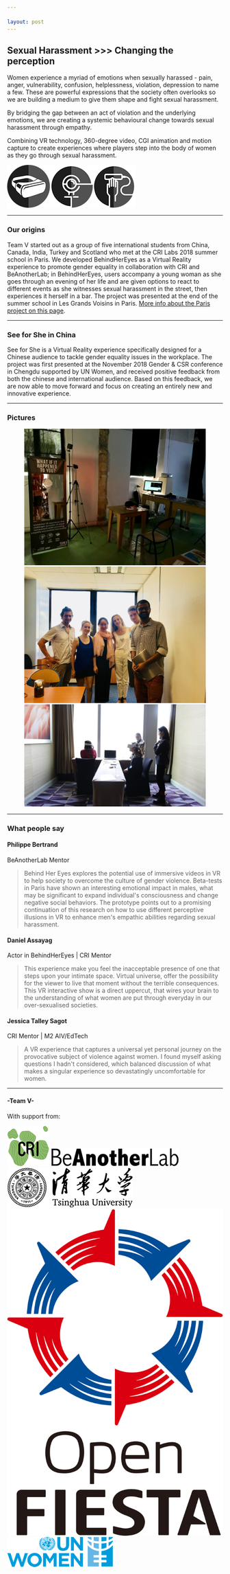```yaml
---

layout: post
---
```



## Sexual Harassment &gt;&gt;&gt; Changing the perception


Women experience a myriad of emotions when sexually harassed - pain, anger, vulnerability, confusion, helplessness, violation, depression to name a few. These are powerful expressions that the society often overlooks so we are building a medium to give them shape and fight sexual harassment.

By bridging the gap between an act of violation and the underlying emotions, we are creating a systemic behavioural change towards sexual harassment through empathy.

Combining VR technology, 360-degree video, CGI animation and motion capture to create experiences where players step into the body of women as they go through sexual harassment.

<img class="onethirdimage" src="images/vive.png"/><img class="onethirdimage" src="images/gear.png"/><img class="onethirdimage" src="images/leap.png"/>

---

### Our origins

Team V started out as a group of five international students from China, Canada, India, Turkey
and Scotland who met at the CRI Labs 2018 summer school in Paris. We developed BehindHerEyes as
a Virtual Reality experience to promote gender equality in collaboration with CRI and BeAnotherLab;
in BehindHerEyes, users accompany a young woman as she goes through an evening of her life and
are given options to react to different events as she witnesses sexual harassment in the street,
then experiences it herself in a bar. The project was presented at the end of the summer school
in Les Grands Voisins in Paris. [More info about the Paris project on this page](bhe/index.html).

---

### See for She in China

See for She is a Virtual Reality experience specifically designed for a Chinese audience to tackle
gender equality issues in the workplace. The project was first presented at the November 2018 Gender
& CSR conference in Chengdu supported by UN Women, and received positive feedback from both the chinese
and international audience. Based on this feedback, we are now able to move forward and focus on
creating an entirely new and innovative experience.

---

### Pictures

<figure class="half">
	<img src="images/parallax.jpg">
	<img src="images/group.jpg">
	<img src="images/chengdu-testers.jpg">
</figure>

---

### What people say

#### Philippe Bertrand
BeAnotherLab Mentor
> Behind Her Eyes explores the potential use of immersive videos in VR to help society to overcome the culture of gender violence. Beta-tests in Paris have shown an interesting emotional impact in males, what may be significant to expand individual's consciousness and change negative social behaviors. The prototype points out to a promising continuation of this research on how to use different perceptive illusions in VR to enhance men's empathic abilities regarding sexual harassment.

#### Daniel Assayag
Actor in BehindHerEyes | CRI Mentor
> This experience make you feel the inacceptable presence of one that steps upon your intimate space. Virtual universe, offer the possibility for the viewer to live that moment without the terrible consequences. This VR interactive show is a direct uppercut, that wires your brain to the understanding of what women are put through everyday in our over-sexualised societies.

#### Jessica Talley Sagot
CRI Mentor | M2 AIV/EdTech
> A VR experience that captures a universal yet personal journey on the provocative subject of violence against women. I found myself asking questions I hadn't considered, which balanced discussion of what makes a singular experience so devastatingly uncomfortable for women.

---

#### -Team V-

With support from:

[<img class="support" src="images/cri.png">](https://cri-paris.org/)
[<img class="support" src="images/beanotherlab.png">](http://beanotherlab.org/)
[<img class="support" src="images/tsinghua.png">](http://www.tsinghua.edu.cn/)
[<img class="support" src="images/openfiesta.png">](http://www.fiesta.tsinghua.edu.cn/)
[<img class="support" src="images/unwomen.png">](http://www.unwomen.org/)



